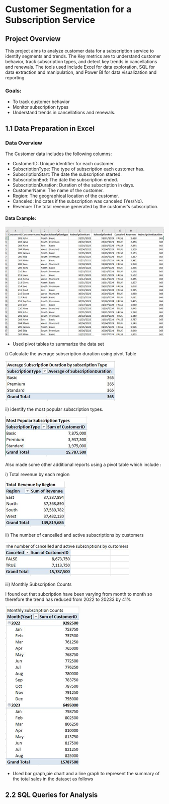 # Customer Segmentation for a Subscription Service

## Project Overview
This project aims to analyze customer data for a subscription service to identify segments and trends. The Key metrics are to understand customer behavior, track subscription types, and detect key trends in cancellations and renewals. The tools used include Excel for data exploration, SQL for data extraction and manipulation, and Power BI for data visualization and reporting.


### Goals:
  - To track customer behavior
  - Monitor subscription types
  - Understand trends in cancellations and renewals.
    
## 1.1 Data Preparation in Excel
###  Data Overview

The Customer data includes the following columns:

- CustomerID: Unique identifier for each customer.
- SubscriptionType: The type of subscription each customer has.
- SubscriptionStart: The date the subscription started.
- SubscriptionEnd: The date the subscription ended.
- SubscriptionDuration: Duration of the subscription in days.
- CustomerName: The name of the customer.
- Region: The geographical location of the customer.
- Canceled: Indicates if the subscription was canceled (Yes/No).
- Revenue: The total revenue generated by the customer’s subscription.

#### Data Example:

![Customerdata set](https://github.com/sharifahstella/LITA-Capstone-Project2/blob/main/customerTable.JPG)

  - Used pivot tables to summarize the data set 

i) Calculate the average subscription duration using pivot Table 

![Monthly sales](https://github.com/sharifahstella/LITA-Capstone-Project2/blob/main/subscription.JPG)

ii) identify the most popular subscription types.

![salesProduct](https://github.com/sharifahstella/LITA-Capstone-Project2/blob/main/popular.JPG)

Also made some other additional reports using a pivot table which include :

i) Total revenue by each region

![Monthly sales](https://github.com/sharifahstella/LITA-Capstone-Project2/blob/main/rego.JPG)

ii) The number of cancelled and active subscriptions by customers

![Monthly sales](https://github.com/sharifahstella/LITA-Capstone-Project2/blob/main/cancelled.JPG)

iii) Monthly Subscription Counts

I found out that subcription have been varying from month to month so therefore the trend has reduced from 2022 to 20233 by 41%

![Monthly sales](https://github.com/sharifahstella/LITA-Capstone-Project2/blob/main/monnnn.JPG)

- Used bar graph,pie chart and a line graph to represent the summary of the total sales in the dataset as follows 

## 2.2 SQL Queries for Analysis

 




